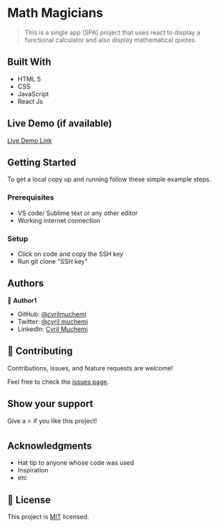 
# Math Magicians

> This is a single app (SPA) project that uses react to display
   a functional calculator and also display mathematical quotes.


## Built With

- HTML 5
- CSS 
- JavaScript
- React Js 

## Live Demo (if available)

[Live Demo Link](https://livedemo.com)


## Getting Started

To get a local copy up and running follow these simple example steps.

### Prerequisites
- VS code/ Sublime text or any other editor
- Working internet connection

### Setup
- Click on code and copy the SSH key
- Run git clone "SSH key"


## Authors

👤 **Author1**

- GitHub: [@cyrilmuchemi](https://github.com/cyrilmuchemi)
- Twitter: [@cyril muchemi](https://twitter.com/cyrilmuchemi)
- LinkedIn: [Cyril Muchemi](https://linkedin.com/in/cyrilmuchemi)


## 🤝 Contributing

Contributions, issues, and feature requests are welcome!

Feel free to check the [issues page](../../issues/).

## Show your support

Give a ⭐️ if you like this project!

## Acknowledgments

- Hat tip to anyone whose code was used
- Inspiration
- etc

## 📝 License

This project is [MIT](./MIT.md) licensed.
